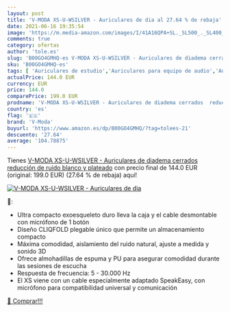 ```yaml
---
layout: post
title: 'V-MODA XS-U-WSILVER - Auriculares de dia al 27.64 % de rebaja'
date: 2021-06-16 19:35:54
image: 'https://m.media-amazon.com/images/I/41A16QPA+SL._SL500_._SL400_.jpg'
comments: true
category: ofertas
author: 'tole.es'
slug: 'B00GO4GMHQ-es V-MODA XS-U-WSILVER - Auriculares de diadema cerrados...'
sku: 'B00GO4GMHQ-es'
tags: [ 'Auriculares de estudio','Auriculares para equipo de audio','Auriculares y accesorios','Electrónica','Grabación y procesado informático','Instrumentos musicales','auriculares','v-moda', ]
actualPrice: 144.0 EUR
currency: EUR
price: 144.0
comparePrice: 199.0 EUR
prodname: 'V-MODA XS-U-WSILVER - Auriculares de diadema cerrados  reducción de ruido   blanco y plateado'
country: 'es'
flag: '🇪🇸'
brand: 'V-Moda'
buyurl: 'https://www.amazon.es/dp/B00GO4GMHQ/?tag=tolees-21'
descuento: '27.64'
average: '104.78875'
---
```


Tienes [V-MODA XS-U-WSILVER - Auriculares de diadema cerrados  reducción de ruido   blanco y plateado](https://www.amazon.es/dp/B00GO4GMHQ/?tag=tolees-21) con precio final de  144.0 EUR (original: 199.0 EUR) (27.64 %  de rebaja) aqui!

[![V-MODA XS-U-WSILVER - Auriculares de dia](https://m.media-amazon.com/images/I/41A16QPA+SL._SL500_._SL400_.jpg)](https://www.amazon.es/dp/B00GO4GMHQ/?tag=tolees-21)

🔎:

- Ultra compacto exoesqueleto duro lleva la caja y el cable desmontable con micrófono de 1 botón
- Diseño CLIQFOLD plegable único que permite un almacenamiento compacto
- Máxima comodidad, aislamiento del ruido natural, ajuste a medida y sonido 3D
- Ofrece almohadillas de espuma y PU para asegurar comodidad durante las sesiones de escucha
- Respuesta de frecuencia: 5 - 30.000 Hz
- El XS viene con un cable especialmente adaptado SpeakEasy, con micrófono para compatibilidad universal y comunicación

[🛒 Comprar!!!](https://www.amazon.es/dp/B00GO4GMHQ/?tag=tolees-21)
